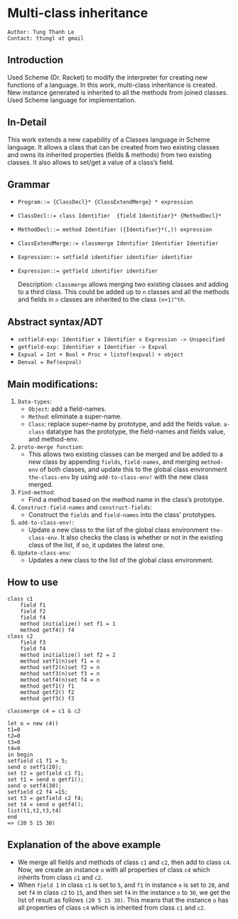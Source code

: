 # Multi-class inheritance
	Author: Tung Thanh Le
	Contact: ttungl at gmail
## Introduction
Used Scheme (Dr. Racket) to modify the interpreter for creating new functions of a language. In this work, multi-class inheritance is created. New instance generated is inherited to all the methods from joined classes. Used Scheme language for implementation.
## In-Detail
This work extends a new capability of a Classes language in Scheme language. It allows a class that can be created from two existing classes and owns its inherited properties (fields & methods) from two existing classes. It also allows to set/get a value of a class’s field.
## Grammar
* `Program::= {ClassDecl}* {ClassExtendMerge} * expression`
* `ClassDecl::= class Identifier 
		{field Identifier}*
		{MethodDecl}*`
* `MethodDecl::= method Identifier
		({Identifier}*(,))
		expression`
* `ClassExtendMerge::= classmerge Identifier Identifier Identifier`
* `Expression::= setfield identifier identifier identifier`
* `Expression::= getfield identifier identifier`

	Description: `classmerge` allows merging two existing classes and adding to a third class. This could be added up to `n` classes and all the methods and fields in `n` classes are inherited to the class `(n+1)^th`.

## Abstract syntax/ADT
* `setfield-exp: Identifier x Identifier x Expression -> Unspecified`
* `getfield-exp: Identifier x Identifier -> Expval`
* `Expval = Int + Bool + Proc + listof(expval) + object`
* `Denval = Ref(expval)`

## Main modifications:
1. `Data-types`:
	* `Object`: add a field-names.
	* `Method`: eliminate a super-name.
	* `Class`: replace super-name by prototype, and add the fields value.
		`a-class` datatype has the prototype, the field-names and fields value, and method-env.
2. `proto-merge function`:
	* This allows two existing classes can be merged and be added to a new class by appending `fields`, `field-names`, and merging `method-env` of both classes, and update this to the global class environment `the-class-env` by using `add-to-class-env!` with the new class merged.
3. `Find-method`: 
	* Find a method based on the method name in the class’s prototype.
4. `Construct-field-names` and `construct-fields`:
	* Construct the `fields` and `field-names` into the class’ prototypes.
5. `add-to-class-env!`:
	* Update a new class to the list of the global class environment `the-class-env`. It also checks the class is whether or not in the existing class of the list, if so, it updates the latest one.
6. `Update-class-env`:
	* Updates a new class to the list of the global class environment.

## How to use 
	class c1
		field f1
		field f2
		field f4
		method initialize() set f1 = 1
		method getf4() f4
	class c2
		field f3
		field f4
		method initialize() set f2 = 2
		method setf1(n)set f1 = n
		method setf2(n)set f2 = n
		method setf3(n)set f3 = n
		method setf4(n)set f4 = n
		method getf1() f1
		method getf2() f2
		method getf3() f3
	
	classmerge c4 = c1 & c2
	
	let o = new c4()
	t1=0
	t2=0
	t3=0
	t4=0
	in begin
	setfield c1 f1 = 5;
	send o setf1(20);
	set t2 = getfield c1 f1;
	set t1 = send o getf1();
	send o setf4(30);
	setfield c2 f4 =15;
	set t3 = getfield c2 f4;
	set t4 = send o getf4();
	list(t1,t2,t3,t4)
	end
	=> (20 5 15 30)

## Explanation of the above example
* We merge all fields and methods of class `c1` and `c2`, then add to class `c4`. Now, we create an instance `o` with all properties of class `c4` which inherits from class `c1` and `c2`.
* When `field 1` in class `c1` is set to `5`, and `f1` in instance `o` is set to `20`, and set `f4` in class `c2` to `15`, and then set `f4` in the instance `o` to `30`, we get the list of result as follows `(20 5 15 30)`. This means that the instance `o` has all properties of class `c4` which is inherited from class `c1` and `c2`.


